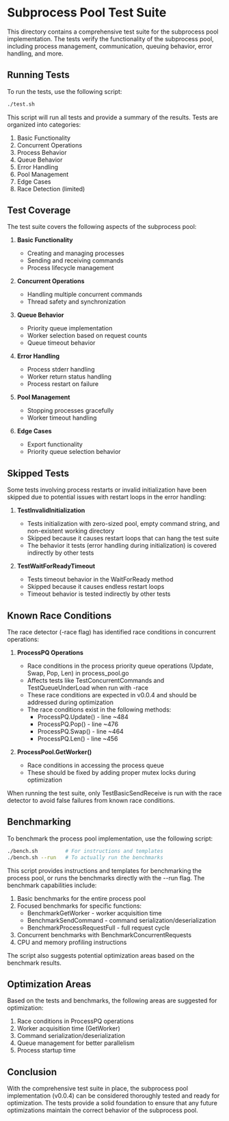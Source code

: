# Subprocess Pool Test Suite

This directory contains a comprehensive test suite for the subprocess pool implementation. The tests verify the functionality of the subprocess pool, including process management, communication, queuing behavior, error handling, and more.

## Running Tests

To run the tests, use the following script:

```bash
./test.sh
```

This script will run all tests and provide a summary of the results. Tests are organized into categories:

1. Basic Functionality
2. Concurrent Operations
3. Process Behavior
4. Queue Behavior
5. Error Handling
6. Pool Management
7. Edge Cases
8. Race Detection (limited)

## Test Coverage

The test suite covers the following aspects of the subprocess pool:

1. **Basic Functionality**
   - Creating and managing processes
   - Sending and receiving commands
   - Process lifecycle management

2. **Concurrent Operations**
   - Handling multiple concurrent commands
   - Thread safety and synchronization

3. **Queue Behavior**
   - Priority queue implementation
   - Worker selection based on request counts
   - Queue timeout behavior

4. **Error Handling**
   - Process stderr handling
   - Worker return status handling
   - Process restart on failure

5. **Pool Management**
   - Stopping processes gracefully
   - Worker timeout handling

6. **Edge Cases**
   - Export functionality
   - Priority queue selection behavior

## Skipped Tests

Some tests involving process restarts or invalid initialization have been skipped due to potential issues with restart loops in the error handling:

1. **TestInvalidInitialization**
   - Tests initialization with zero-sized pool, empty command string, and non-existent working directory
   - Skipped because it causes restart loops that can hang the test suite
   - The behavior it tests (error handling during initialization) is covered indirectly by other tests

2. **TestWaitForReadyTimeout**
   - Tests timeout behavior in the WaitForReady method
   - Skipped because it causes endless restart loops
   - Timeout behavior is tested indirectly by other tests

## Known Race Conditions

The race detector (-race flag) has identified race conditions in concurrent operations:

1. **ProcessPQ Operations**
   - Race conditions in the process priority queue operations (Update, Swap, Pop, Len) in process_pool.go
   - Affects tests like TestConcurrentCommands and TestQueueUnderLoad when run with -race
   - These race conditions are expected in v0.0.4 and should be addressed during optimization
   - The race conditions exist in the following methods:
     - ProcessPQ.Update() - line ~484
     - ProcessPQ.Pop() - line ~476
     - ProcessPQ.Swap() - line ~464
     - ProcessPQ.Len() - line ~456

2. **ProcessPool.GetWorker()**
   - Race conditions in accessing the process queue
   - These should be fixed by adding proper mutex locks during optimization

When running the test suite, only TestBasicSendReceive is run with the race detector to avoid false failures from known race conditions.

## Benchmarking

To benchmark the process pool implementation, use the following script:

```bash
./bench.sh         # For instructions and templates
./bench.sh --run   # To actually run the benchmarks
```

This script provides instructions and templates for benchmarking the process pool, or runs the benchmarks directly with the --run flag. The benchmark capabilities include:

1. Basic benchmarks for the entire process pool
2. Focused benchmarks for specific functions:
   - BenchmarkGetWorker - worker acquisition time
   - BenchmarkSendCommand - command serialization/deserialization
   - BenchmarkProcessRequestFull - full request cycle
3. Concurrent benchmarks with BenchmarkConcurrentRequests
4. CPU and memory profiling instructions

The script also suggests potential optimization areas based on the benchmark results.

## Optimization Areas

Based on the tests and benchmarks, the following areas are suggested for optimization:

1. Race conditions in ProcessPQ operations
2. Worker acquisition time (GetWorker)
3. Command serialization/deserialization
4. Queue management for better parallelism
5. Process startup time

## Conclusion

With the comprehensive test suite in place, the subprocess pool implementation (v0.0.4) can be considered thoroughly tested and ready for optimization. The tests provide a solid foundation to ensure that any future optimizations maintain the correct behavior of the subprocess pool.